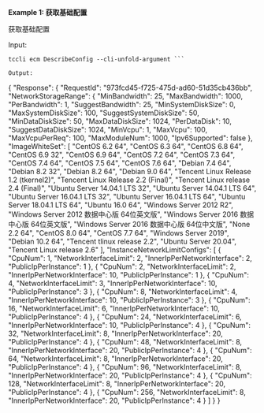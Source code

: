**Example 1: 获取基础配置**

获取基础配置

Input: 

```
tccli ecm DescribeConfig --cli-unfold-argument ```

Output: 
```
{
    "Response": {
        "RequestId": "973fcd45-f725-475d-ad60-51d35cb436bb",
        "NetworkStorageRange": {
            "MinBandwidth": 25,
            "MaxBandwidth": 1000,
            "PerBandwidth": 1,
            "SuggestBandwidth": 25,
            "MinSystemDiskSize": 0,
            "MaxSystemDiskSize": 100,
            "SuggestSystemDiskSize": 50,
            "MinDataDiskSize": 50,
            "MaxDataDiskSize": 1024,
            "PerDataDisk": 10,
            "SuggestDataDiskSize": 1024,
            "MinVcpu": 1,
            "MaxVcpu": 100,
            "MaxVcpuPerReq": 100,
            "MaxModuleNum": 1000,
            "Ipv6Supported": false
        },
        "ImageWhiteSet": [
            "CentOS 6.2 64",
            "CentOS 6.3 64",
            "CentOS 6.8 64",
            "CentOS 6.9 32",
            "CentOS 6.9 64",
            "CentOS 7.2 64",
            "CentOS 7.3 64",
            "CentOS 7.4 64",
            "CentOS 7.5 64",
            "CentOS 7.6 64",
            "Debian 7.4 64",
            "Debian 8.2 32",
            "Debian 8.2 64",
            "Debian 9.0 64",
            "Tencent Linux Release 1.2 (tkernel2)",
            "Tencent Linux Release 2.2 (Final)",
            "Tencent Linux release 2.4 (Final)",
            "Ubuntu Server 14.04.1 LTS 32",
            "Ubuntu Server 14.04.1 LTS 64",
            "Ubuntu Server 16.04.1 LTS 32",
            "Ubuntu Server 16.04.1 LTS 64",
            "Ubuntu Server 18.04.1 LTS 64",
            "Ubuntu 16.0 64",
            "Windows Server 2012 R2",
            "Windows Server 2012 数据中心版 64位英文版",
            "Windows Server 2016 数据中心版 64位英文版",
            "Windows Server 2016 数据中心版 64位中文版",
            "None 2.2 64",
            "CentOS 8.0 64",
            "CentOS 7.7 64",
            "Windows Server 2019",
            "Debian 10.2 64",
            "Tencent tlinux release 2.2",
            "Ubuntu Server 20.04",
            "Tencent Linux release 2.6"
        ],
        "InstanceNetworkLimitConfigs": [
            {
                "CpuNum": 1,
                "NetworkInterfaceLimit": 2,
                "InnerIpPerNetworkInterface": 2,
                "PublicIpPerInstance": 1
            },
            {
                "CpuNum": 2,
                "NetworkInterfaceLimit": 2,
                "InnerIpPerNetworkInterface": 10,
                "PublicIpPerInstance": 1
            },
            {
                "CpuNum": 4,
                "NetworkInterfaceLimit": 3,
                "InnerIpPerNetworkInterface": 10,
                "PublicIpPerInstance": 3
            },
            {
                "CpuNum": 8,
                "NetworkInterfaceLimit": 4,
                "InnerIpPerNetworkInterface": 10,
                "PublicIpPerInstance": 3
            },
            {
                "CpuNum": 16,
                "NetworkInterfaceLimit": 6,
                "InnerIpPerNetworkInterface": 10,
                "PublicIpPerInstance": 4
            },
            {
                "CpuNum": 24,
                "NetworkInterfaceLimit": 6,
                "InnerIpPerNetworkInterface": 10,
                "PublicIpPerInstance": 4
            },
            {
                "CpuNum": 32,
                "NetworkInterfaceLimit": 8,
                "InnerIpPerNetworkInterface": 20,
                "PublicIpPerInstance": 4
            },
            {
                "CpuNum": 48,
                "NetworkInterfaceLimit": 8,
                "InnerIpPerNetworkInterface": 20,
                "PublicIpPerInstance": 4
            },
            {
                "CpuNum": 64,
                "NetworkInterfaceLimit": 8,
                "InnerIpPerNetworkInterface": 20,
                "PublicIpPerInstance": 4
            },
            {
                "CpuNum": 96,
                "NetworkInterfaceLimit": 8,
                "InnerIpPerNetworkInterface": 20,
                "PublicIpPerInstance": 4
            },
            {
                "CpuNum": 128,
                "NetworkInterfaceLimit": 8,
                "InnerIpPerNetworkInterface": 20,
                "PublicIpPerInstance": 4
            },
            {
                "CpuNum": 256,
                "NetworkInterfaceLimit": 8,
                "InnerIpPerNetworkInterface": 20,
                "PublicIpPerInstance": 4
            }
        ]
    }
}
```

